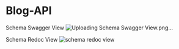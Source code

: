 # Blog-API

Schema Swagger View
![Uploading Schema Swagger View.png…]()


Schema Redoc View
![schema redoc view](https://user-images.githubusercontent.com/40750581/168454712-3c802d49-2a94-43e5-a64e-4075c00ee6d0.png)
